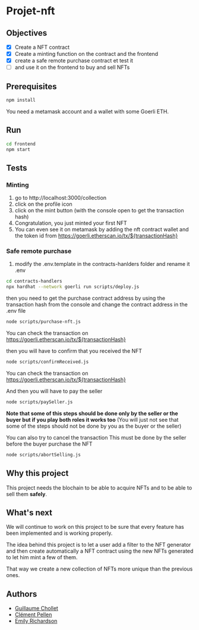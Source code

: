 
# Projet-nft

## Objectives

- [x] Create a NFT contract
- [x] Create a minting function on the contract and the frontend
- [x] create a safe remote purchase contract et test it
- [ ] and use it on the frontend to buy and sell NFTs

## Prerequisites

```sh
npm install
```

You need a metamask account and a wallet with some Goerli ETH.

## Run

```sh
cd frontend
npm start
```

## Tests

### Minting

1. go to http://localhost:3000/collection
2. click on the profile icon
3. click on the mint button (with the console open to get the transaction hash)
4. Congratulation, you just minted your first NFT
5. You can even see it on metamask by adding the nft contract wallet and the token id from https://goerli.etherscan.io/tx/${transactionHash}

### Safe remote purchase

1. modify the .env.template in the contracts-hanlders folder and rename it .env

```sh
cd contracts-handlers
npx hardhat --network goerli run scripts/deploy.js
```

then you need to get the purchase contract address by using the transaction hash from the console and change the contract address in the .env file

```sh
node scripts/purchase-nft.js
```

You can check the transaction on https://goerli.etherscan.io/tx/${transactionHash}

then you will have to confirm that you received the NFT

```sh
node scripts/confirmReceived.js
```

You can check the transaction on https://goerli.etherscan.io/tx/${transactionHash}

And then you will have to pay the seller

```sh
node scripts/paySeller.js
```

**Note that some of this steps should be done only by the seller or the buyer but if you play both roles it works too** (You will just not see that some of the steps should not be done by you as the buyer or the seller)

You can also try to cancel the transaction
This must be done by the seller before the buyer purchase the NFT

```sh
node scripts/abortSelling.js
```

## Why this project

This project needs the blochain to be able to acquire NFTs and to be able to sell them **safely**.

## What's next

We will continue to work on this project to be sure that every feature has been implemented and is working properly.

The idea behind this project is to let a user add a filter to the NFT generator and then create automatically a NFT contract using the new NFTs generated to let him mint a few of them.

That way we create a new collection of NFTs more unique than the previous ones.

## Authors

- [Guillaume Chollet](https://www.github.com/Gu1llaumeC)
- [Clément Pellen](https://www.github.com/ClementPellen)
- [Emily Richardson](https://www.github.com/Emrichardson)
